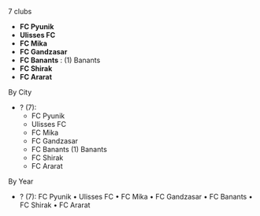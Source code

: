 7 clubs

- **FC Pyunik**
- **Ulisses FC**
- **FC Mika**
- **FC Gandzasar**
- **FC Banants** : (1) Banants
- **FC Shirak**
- **FC Ararat**




By City

- ? (7): 
  - FC Pyunik 
  - Ulisses FC 
  - FC Mika 
  - FC Gandzasar 
  - FC Banants  (1) Banants
  - FC Shirak 
  - FC Ararat 




By Year

- ? (7):   FC Pyunik • Ulisses FC • FC Mika • FC Gandzasar • FC Banants • FC Shirak • FC Ararat




